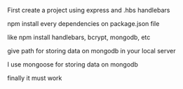 First create a project using express and .hbs handlebars

npm install every dependencies on package.json file

like npm install handlebars, bcrypt, mongodb, etc

give path for storing data on mongodb in your local server

I use mongoose for storing data on mongodb

finally it must work
